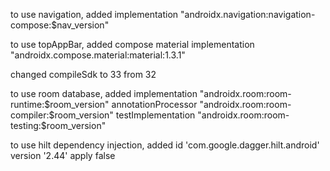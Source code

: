 
to use navigation, added
    implementation "androidx.navigation:navigation-compose:$nav_version"

to use topAppBar, added compose material
    implementation "androidx.compose.material:material:1.3.1"

changed compileSdk to 33 from 32

to use room database, added
    implementation "androidx.room:room-runtime:$room_version"
    annotationProcessor "androidx.room:room-compiler:$room_version"
    testImplementation "androidx.room:room-testing:$room_version"

to use hilt dependency injection, added
    id 'com.google.dagger.hilt.android' version '2.44' apply false

